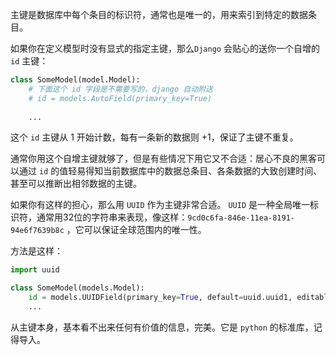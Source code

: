 主键是数据库中每个条目的标识符，通常也是唯一的，用来索引到特定的数据条目。

如果你在定义模型时没有显式的指定主键，那么`Django` 会贴心的送你一个自增的 `id` 主键：

```python
class SomeModel(model.Model):
    # 下面这个 id 字段是不需要写的，django 自动附送
    # id = models.AutoField(primary_key=True)
    
    ...
```

这个 `id` 主键从 1 开始计数，每有一条新的数据则 +1，保证了主键不重复。

通常你用这个自增主键就够了，但是有些情况下用它又不合适：居心不良的黑客可以通过 `id` 的值轻易得知当前数据库中的数据总条目、各条数据的大致创建时间、甚至可以推断出相邻数据的主键。

如果你有这样的担心，那么用 `UUID` 作为主键非常合适。 `UUID` 是一种全局唯一标识符，通常用32位的字符串来表现，像这样：`9cd0c6fa-846e-11ea-8191-94e6f7639b8c` ，它可以保证全球范围内的唯一性。

方法是这样：

```python
import uuid

class SomeModel(models.Model):
    id = models.UUIDField(primary_key=True, default=uuid.uuid1, editable=False)
    ...
```

从主键本身，基本看不出来任何有价值的信息，完美。它是 `python` 的标准库，记得导入。